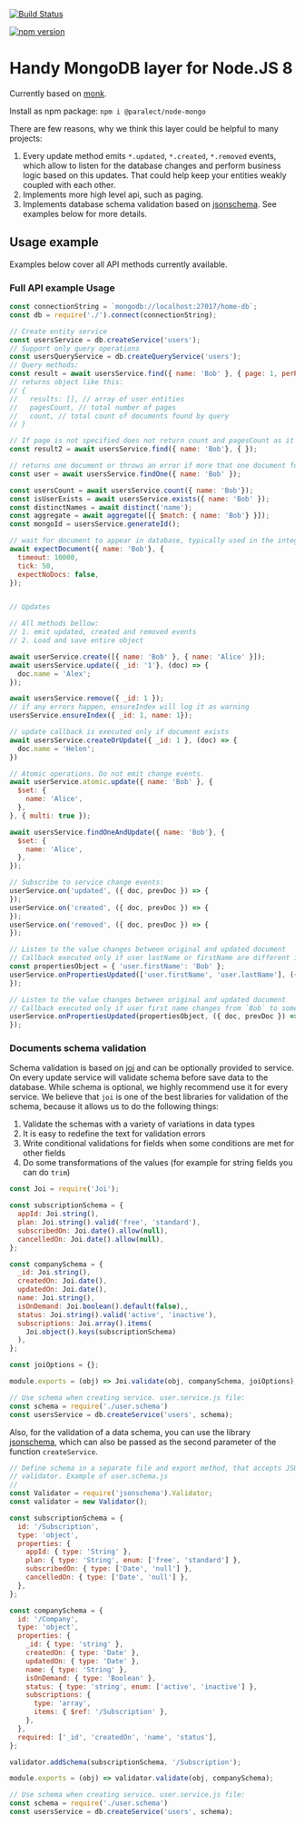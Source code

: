 [![Build Status](http://product-stack-ci.paralect.com/api/badges/paralect/node-mongo/status.svg)](http://product-stack-ci.paralect.com/paralect/node-mongo)

[![npm version](https://badge.fury.io/js/%40paralect%2Fnode-mongo.svg)](https://badge.fury.io/js/%40paralect%2Fnode-mongo)

# Handy MongoDB layer for Node.JS 8

Currently based on [monk](https://github.com/Automattic/monk).

Install as npm package: `npm i @paralect/node-mongo`

There are few reasons, why we think this layer could be helpful to many projects:

1. Every update method emits `*.updated`, `*.created`, `*.removed` events, which allow to listen for the database changes and perform business logic based on this updates. That could help keep your entities weakly coupled with each other.
2. Implements more high level api, such as paging.
3. Implements database schema validation based on [jsonschema](https://github.com/tdegrunt/jsonschema). See examples below for more details.

## Usage example

Examples below cover all API methods currently available.

### Full API example Usage


```javascript
const connectionString = `mongodb://localhost:27017/home-db`;
const db = require('./').connect(connectionString);

// Create entity service
const usersService = db.createService('users');
// Support only query operations
const usersQueryService = db.createQueryService('users');
// Query methods:
const result = await usersService.find({ name: 'Bob' }, { page: 1, perPage: 30 });
// returns object like this:
// {
//   results: [], // array of user entities
//   pagesCount, // total number of pages
//   count, // total count of documents found by query
// }

// If page is not specified does not return count and pagesCount as it require an extra database call.
const result2 = await usersService.find({ name: 'Bob'}, { });

// returns one document or throws an error if more that one document found
const user = await usersService.findOne({ name: 'Bob' });

const usersCount = await usersService.count({ name: 'Bob'});
const isUserExists = await usersService.exists({ name: 'Bob' });
const distinctNames = await distinct('name');
const aggregate = await aggregate([{ $match: { name: 'Bob'} }]);
const mongoId = usersService.generateId();

// wait for document to appear in database, typically used in the integrational tests
await expectDocument({ name: 'Bob'}, {
  timeout: 10000,
  tick: 50,
  expectNoDocs: false,
});


// Updates

// All methods bellow:
// 1. emit updated, created and removed events
// 2. Load and save entire object

await userService.create([{ name: 'Bob' }, { name: 'Alice' }]);
await usersService.update({ _id: '1'}, (doc) => {
  doc.name = 'Alex';
});

await usersService.remove({ _id: 1 });
// if any errors happen, ensureIndex will log it as warning
usersService.ensureIndex({ _id: 1, name: 1});

// update callback is executed only if document exists
await usersService.createOrUpdate({ _id: 1 }, (doc) => {
  doc.name = 'Helen';
})

// Atomic operations. Do not emit change events.
await userService.atomic.update({ name: 'Bob' }, {
  $set: {
    name: 'Alice',
  },
}, { multi: true });

await usersService.findOneAndUpdate({ name: 'Bob'}, {
  $set: {
    name: 'Alice',
  },
});

// Subscribe to service change events:
userService.on('updated', ({ doc, prevDoc }) => {
});
userService.on('created', ({ doc, prevDoc }) => {
});
userService.on('removed', ({ doc, prevDoc }) => {
});

// Listen to the value changes between original and updated document
// Callback executed only if user lastName or firstName are different in current or updated document
const propertiesObject = { 'user.firstName': 'Bob' };
userService.onPropertiesUpdated(['user.firstName', 'user.lastName'], ({ doc, prevDoc }) => {
});

// Listen to the value changes between original and updated document
// Callback executed only if user first name changes from `Bob` to something else
userService.onPropertiesUpdated(propertiesObject, ({ doc, prevDoc }) => {
});

```

### Documents schema validation

Schema validation is based on [joi](https://github.com/hapijs/joi) and can be optionally provided to service. On every update service will validate schema before save data to the database. While schema is optional, we highly recommend use it for every service.
We believe that `joi` is one of the best libraries for validation of the schema, because it allows us to do the following things:
1) Validate the schemas with a variety of variations in data types
2) It is easy to redefine the text for validation errors
3) Write conditional validations for fields when some conditions are met for other fields
4) Do some transformations of the values (for example for string fields you can do `trim`)

```javascript
const Joi = require('Joi');

const subscriptionSchema = {
  appId: Joi.string(),
  plan: Joi.string().valid('free', 'standard'),
  subscribedOn: Joi.date().allow(null),
  cancelledOn: Joi.date().allow(null),
};

const companySchema = {
  _id: Joi.string(),
  createdOn: Joi.date(),
  updatedOn: Joi.date(),
  name: Joi.string(),
  isOnDemand: Joi.boolean().default(false),,
  status: Joi.string().valid('active', 'inactive'),
  subscriptions: Joi.array().items(
    Joi.object().keys(subscriptionSchema)
  ),
};

const joiOptions = {};

module.exports = (obj) => Joi.validate(obj, companySchema, joiOptions);

// Use schema when creating service. user.service.js file:
const schema = require('./user.schema')
const usersService = db.createService('users', schema);
```

Also, for the validation of a data schema, you can use the library [jsonschema](https://github.com/tdegrunt/jsonschema), which can also be passed as the second parameter of the function `createService`.

```javascript
// Define schema in a separate file and export method, that accepts JSON object and execute validate function of
// validator. Example of user.schema.js
//
const Validator = require('jsonschema').Validator;
const validator = new Validator();

const subscriptionSchema = {
  id: '/Subscription',
  type: 'object',
  properties: {
    appId: { type: 'String' },
    plan: { type: 'String', enum: ['free', 'standard'] },
    subscribedOn: { type: ['Date', 'null'] },
    cancelledOn: { type: ['Date', 'null'] },
  },
};

const companySchema = {
  id: '/Company',
  type: 'object',
  properties: {
    _id: { type: 'string' },
    createdOn: { type: 'Date' },
    updatedOn: { type: 'Date' },
    name: { type: 'String' },
    isOnDemand: { type: 'Boolean' },
    status: { type: 'string', enum: ['active', 'inactive'] },
    subscriptions: {
      type: 'array',
      items: { $ref: '/Subscription' },
    },
  },
  required: ['_id', 'createdOn', 'name', 'status'],
};

validator.addSchema(subscriptionSchema, '/Subscription');

module.exports = (obj) => validator.validate(obj, companySchema);

// Use schema when creating service. user.service.js file:
const schema = require('./user.schema')
const usersService = db.createService('users', schema);
```
